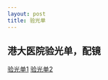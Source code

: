 ```yaml
---
layout: post
title: 验光单
---
```


## 港大医院验光单，配镜

[验光单1](attachments/2014-04-19-hk-hospital-eye1.jpg)
[验光单2](attachments/2014-04-19-hk-hospital-eye2.jpg)

